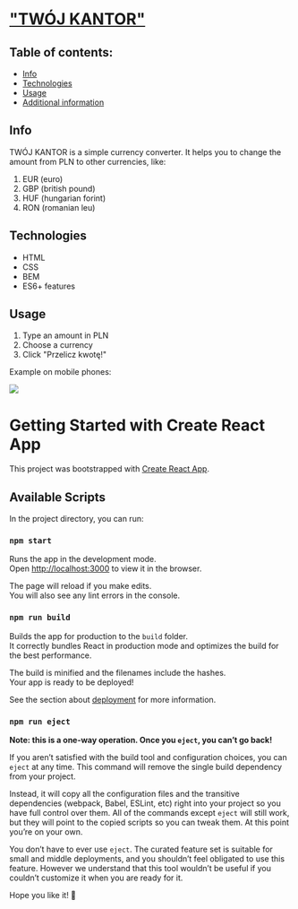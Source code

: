 # ["TWÓJ KANTOR"](https://shadoo1.github.io/currency-converter-react/)
## Table of contents:
- [Info](#info)
- [Technologies](#technologies)
- [Usage](#usage)
- [Additional information](#getting-started-with-create-react-app)

## Info
TWÓJ KANTOR is a simple currency converter. 
It helps you to change the amount from PLN to other currencies, like:
1. EUR (euro)
2. GBP (british pound)
3. HUF (hungarian forint)
4. RON (romanian leu)

## Technologies
- HTML
- CSS
- BEM
- ES6+ features

## Usage
1. Type an amount in PLN 
2. Choose a currency 
3. Click "Przelicz kwotę!"

Example on mobile phones:

![](https://raw.githubusercontent.com/shadoo1/Kantor/ce1563b7bc7cf1b91a6e98168c6f00e0e8acd540/user%20manual/mobileCurrencyConverter.gif)

# Getting Started with Create React App

This project was bootstrapped with [Create React App](https://github.com/facebook/create-react-app).

## Available Scripts

In the project directory, you can run:

### `npm start`

Runs the app in the development mode.\
Open [http://localhost:3000](http://localhost:3000) to view it in the browser.

The page will reload if you make edits.\
You will also see any lint errors in the console.
### `npm run build`

Builds the app for production to the `build` folder.\
It correctly bundles React in production mode and optimizes the build for the best performance.

The build is minified and the filenames include the hashes.\
Your app is ready to be deployed!

See the section about [deployment](https://facebook.github.io/create-react-app/docs/deployment) for more information.

### `npm run eject`

**Note: this is a one-way operation. Once you `eject`, you can’t go back!**

If you aren’t satisfied with the build tool and configuration choices, you can `eject` at any time. This command will remove the single build dependency from your project.

Instead, it will copy all the configuration files and the transitive dependencies (webpack, Babel, ESLint, etc) right into your project so you have full control over them. All of the commands except `eject` will still work, but they will point to the copied scripts so you can tweak them. At this point you’re on your own.

You don’t have to ever use `eject`. The curated feature set is suitable for small and middle deployments, and you shouldn’t feel obligated to use this feature. However we understand that this tool wouldn’t be useful if you couldn’t customize it when you are ready for it.

Hope you like it! 🤗
